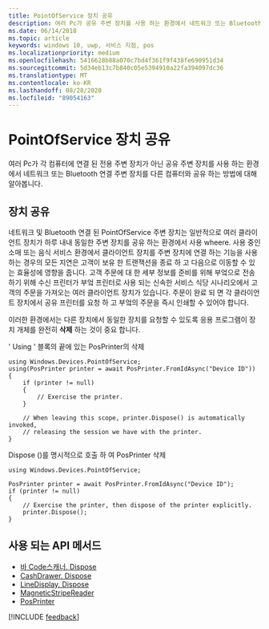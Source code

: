 ```yaml
---
title: PointOfService 장치 공유
description: 여러 Pc가 공유 주변 장치를 사용 하는 환경에서 네트워크 또는 Bluetooth 연결 주변 장치를 다른 컴퓨터와 공유 하는 방법을 알아봅니다.
ms.date: 06/14/2018
ms.topic: article
keywords: windows 10, uwp, 서비스 지점, pos
ms.localizationpriority: medium
ms.openlocfilehash: 5416628b88a070c7bd4f361f9f438fe690951d34
ms.sourcegitcommit: 5d34eb13c7b840c05e5394910a22fa394097dc36
ms.translationtype: MT
ms.contentlocale: ko-KR
ms.lasthandoff: 08/28/2020
ms.locfileid: "89054163"
---
```

# <a name="pointofservice-device-sharing"></a>PointOfService 장치 공유

여러 Pc가 각 컴퓨터에 연결 된 전용 주변 장치가 아닌 공유 주변 장치를 사용 하는 환경에서 네트워크 또는 Bluetooth 연결 주변 장치를 다른 컴퓨터와 공유 하는 방법에 대해 알아봅니다.

## <a name="device-sharing"></a>장치 공유

네트워크 및 Bluetooth 연결 된 PointOfService 주변 장치는 일반적으로 여러 클라이언트 장치가 하루 내내 동일한 주변 장치를 공유 하는 환경에서 사용 wheere.  사용 중인 소매 또는 음식 서비스 환경에서 클라이언트 장치를 주변 장치에 연결 하는 기능을 사용 하는 경우의 모든 지연은 고객이 보유 한 트랜잭션을 종료 하 고 다음으로 이동할 수 있는 효율성에 영향을 줍니다. 고객 주문에 대 한 세부 정보를 준비를 위해 부엌으로 전송 하기 위해 수신 프린터가 부엌 프린터로 사용 되는 신속한 서비스 식당 시나리오에서 고객의 주문을 가져오는 여러 클라이언트 장치가 있습니다.  주문이 완료 되 면 각 클라이언트 장치에서 공유 프린터를 요청 하 고 부엌의 주문을 즉시 인쇄할 수 있어야 합니다.

이러한 환경에서는 다른 장치에서 동일한 장치를 요청할 수 있도록 응용 프로그램이 장치 개체를 완전히 **삭제** 하는 것이 중요 합니다.

' Using ' 블록의 끝에 있는 PosPrinter의 삭제

```Csharp 
using Windows.Devices.PointOfService;
using(PosPrinter printer = await PosPrinter.FromIdAsync("Device ID"))
{
    if (printer != null)
    {
        // Exercise the printer.
    }

    // When leaving this scope, printer.Dispose() is automatically invoked, 
    // releasing the session we have with the printer.
}
```


Dispose ()를 명시적으로 호출 하 여 PosPrinter 삭제

```Csharp 
using Windows.Devices.PointOfService;

PosPrinter printer = await PosPrinter.FromIdAsync("Device ID");
if (printer != null)
{
    // Exercise the printer, then dispose of the printer explicitly.
    printer.Dispose();
}
```

## <a name="api-methods-used"></a>사용 되는 API 메서드 

+ [바 Code스캐너. Dispose](https://docs.microsoft.com/uwp/api/windows.devices.pointofservice.barcodescanner.dispose) 
+ [CashDrawer. Dispose](https://docs.microsoft.com/uwp/api/windows.devices.pointofservice.cashdrawer.dispose) 
+ [LineDisplay. Dispose](https://docs.microsoft.com/uwp/api/windows.devices.pointofservice.linedisplay.dispose) 
+ [MagneticStripeReader](https://docs.microsoft.com/uwp/api/windows.devices.pointofservice.magneticstripereader.dispose)  
+ [PosPrinter](https://docs.microsoft.com/uwp/api/windows.devices.pointofservice.posprinter.dispose) 


[!INCLUDE [feedback](./includes/pos-feedback.md)]

